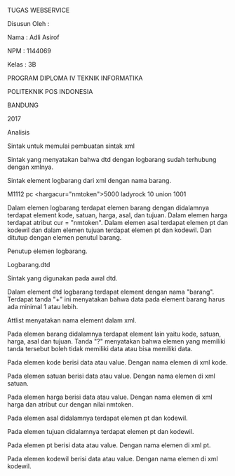 TUGAS WEBSERVICE


Disusun Oleh :

Nama : Adli Asirof

NPM : 1144069

Kelas : 3B

PROGRAM DIPLOMA IV TEKNIK INFORMATIKA

POLITEKNIK POS INDONESIA

BANDUNG

2017

<p>
<?xml encoding="UTF-8"?>

<!ELEMENT logbarang (barang)+>
<!ATTLIST logbarang
    xmlns CDATA #FIXED ''>

<!ELEMENT barang (kode?,satuan?,harga,asal,tujuan)>
<!ATTLIST barang
    xmlns CDATA #FIXED ''>

<!ELEMENT kode (#PCDATA)>
<!ATTLIST kode
    xmlns CDATA #FIXED ''>

<!ELEMENT satuan (#PCDATA)>
<!ATTLIST satuan
    xmlns CDATA #FIXED ''>

<!ELEMENT harga (#PCDATA)>
<!ATTLIST harga
    xmlns CDATA #FIXED ''
    cur NMTOKEN #REQUIRED>

<!ELEMENT asal (pt,kodewil)>
<!ATTLIST asal
    xmlns CDATA #FIXED ''>

<!ELEMENT tujuan (pt,kodewil)>
<!ATTLIST tujuan
    xmlns CDATA #FIXED ''>

<!ELEMENT pt (#PCDATA)>
<!ATTLIST pt
    xmlns CDATA #FIXED ''>

<!ELEMENT kodewil (#PCDATA)>
<!ATTLIST kodewil
    xmlns CDATA #FIXED ''>
</p>
Analisis

<?xmlversion="1.0"encoding="UTF-8"?>
Sintak untuk memulai pembuatan sintak xml

<!DOCTYPElogbarangSYSTEM"logbarang.dtd">
Sintak yang menyatakan bahwa dtd dengan logbarang sudah terhubung dengan xmlnya.

<logbarang>
Sintak element logbarang dari xml dengan nama barang.

<barang> <kode>M1112</kode> <satuan>pc</satuan> <hargacur="nmtoken">5000</harga> <asal> <pt>ladyrock</pt> <kodewil>10</kodewil> </asal> <tujuan> <pt>union</pt> <kodewil>1001</kodewil> </tujuan></barang>

Dalam elemen logbarang terdapat elemen barang dengan didalamnya terdapat element kode, satuan, harga, asal, dan tujuan. Dalam elemen harga terdapat atribut cur = "nmtoken". Dalam elemen asal terdapat elemen pt dan kodewil dan dalam elemen tujuan terdapat elemen pt dan kodewil. Dan ditutup dengan elemen penutul barang.

</logbarang>
Penutup elemen logbarang.

Logbarang.dtd

<?xml encoding="UTF-8"?>
Sintak yang digunakan pada awal dtd.

<!ELEMENTlogbarang (barang)+>
Dalam element dtd logbarang terdapat element dengan nama "barang". Terdapat tanda "+" ini menyatakan bahwa data pada element barang harus ada minimal 1 atau lebih.

<!ATTLISTlogbarang xmlns CDATA#FIXED_''_>
Attlist menyatakan nama element dalam xml.

<!ELEMENTbarang (kode?,satuan,harga,asal,tujuan)>
Pada elemen barang didalamnya terdapat element lain yaitu kode, satuan, harga, asal dan tujuan. Tanda "?" menyatakan bahwa elemen yang memiliki tanda tersebut boleh tidak memiliki data atau bisa memiliki data.

<!ELEMENTkode(#PCDATA)><!ATTLISTkode xmlns CDATA#FIXED_''_>
Pada elemen kode berisi data atau value. Dengan nama elemen di xml kode.

<!ELEMENTsatuan(#PCDATA)><!ATTLISTsatuan xmlns CDATA#FIXED_''_>
Pada elemen satuan berisi data atau value. Dengan nama elemen di xml satuan.

<!ELEMENTharga(#PCDATA)><!ATTLISTharga xmlns CDATA#FIXED_''_ cur NMTOKEN#IMPLIED>
Pada elemen harga berisi data atau value. Dengan nama elemen di xml harga dan atribut cur dengan nilai nmtoken.

<!ELEMENTasal (pt,kodewil)><!ATTLISTasal xmlns CDATA#FIXED_''_>
Pada elemen asal didalamnya terdapat elemen pt dan kodewil.

<!ELEMENTtujuan (pt,kodewil)><!ATTLISTtujuan xmlns CDATA#FIXED_''_>
Pada elemen tujuan didalamnya terdapat elemen pt dan kodewil.

<!ELEMENTpt(#PCDATA)><!ATTLISTpt xmlns CDATA#FIXED_''_>
Pada elemen pt berisi data atau value. Dengan nama elemen di xml pt.

<!ELEMENTkodewil(#PCDATA)><!ATTLISTkodewil xmlns CDATA#FIXED_''_>
Pada elemen kodewil berisi data atau value. Dengan nama elemen di xml kodewil.
